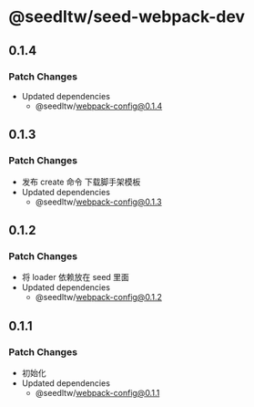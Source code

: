 # @seedltw/seed-webpack-dev

## 0.1.4

### Patch Changes

- Updated dependencies
  - @seedltw/webpack-config@0.1.4

## 0.1.3

### Patch Changes

- 发布 create 命令 下载脚手架模板
- Updated dependencies
  - @seedltw/webpack-config@0.1.3

## 0.1.2

### Patch Changes

- 将 loader 依赖放在 seed 里面
- Updated dependencies
  - @seedltw/webpack-config@0.1.2

## 0.1.1

### Patch Changes

- 初始化
- Updated dependencies
  - @seedltw/webpack-config@0.1.1
